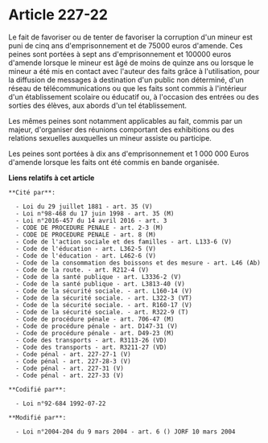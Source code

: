 # Article 227-22

Le fait de favoriser ou de tenter de favoriser la corruption d'un mineur est puni de cinq ans d'emprisonnement et de 75000
euros d'amende. Ces peines sont portées à sept ans d'emprisonnement et 100000 euros d'amende lorsque le mineur est âgé de
moins de quinze ans ou lorsque le mineur a été mis en contact avec l'auteur des faits grâce à l'utilisation, pour la
diffusion de messages à destination d'un public non déterminé, d'un réseau de télécommunications ou que les faits sont commis
à l'intérieur d'un établissement scolaire ou éducatif ou, à l'occasion des entrées ou des sorties des élèves, aux abords d'un
tel établissement.

Les mêmes peines sont notamment applicables au fait, commis par un majeur, d'organiser des réunions comportant des
exhibitions ou des relations sexuelles auxquelles un mineur assiste ou participe.

Les peines sont portées à dix ans d'emprisonnement et 1 000 000 Euros d'amende lorsque les faits ont été commis en bande
organisée.

**Liens relatifs à cet article**

	**Cité par**:

	  - Loi du 29 juillet 1881 - art. 35 (V)
	  - Loi n°98-468 du 17 juin 1998 - art. 35 (M)
	  - Loi n°2016-457 du 14 avril 2016 - art. 3
	  - CODE DE PROCEDURE PENALE - art. 2-3 (M)
	  - CODE DE PROCEDURE PENALE - art. 8 (M)
	  - Code de l'action sociale et des familles - art. L133-6 (V)
	  - Code de l'éducation - art. L362-5 (V)
	  - Code de l'éducation - art. L462-6 (V)
	  - Code de la consommation des boissons et des mesure - art. L46 (Ab)
	  - Code de la route. - art. R212-4 (V)
	  - Code de la santé publique - art. L3336-2 (V)
	  - Code de la santé publique - art. L3813-40 (V)
	  - Code de la sécurité sociale. - art. L160-14 (V)
	  - Code de la sécurité sociale. - art. L322-3 (VT)
	  - Code de la sécurité sociale. - art. R160-17 (V)
	  - Code de la sécurité sociale. - art. R322-9 (T)
	  - Code de procédure pénale - art. 706-47 (M)
	  - Code de procédure pénale - art. D147-31 (V)
	  - Code de procédure pénale - art. D49-23 (M)
	  - Code des transports - art. R3113-26 (VD)
	  - Code des transports - art. R3211-27 (VD)
	  - Code pénal - art. 227-27-1 (V)
	  - Code pénal - art. 227-28-3 (V)
	  - Code pénal - art. 227-31 (V)
	  - Code pénal - art. 227-33 (V)

	**Codifié par**:

	  - Loi n°92-684 1992-07-22

	**Modifié par**:

	  - Loi n°2004-204 du 9 mars 2004 - art. 6 () JORF 10 mars 2004
